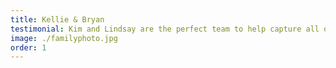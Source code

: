 ```yaml
---
title: Kellie & Bryan
testimonial: Kim and Lindsay are the perfect team to help capture all of life’s precious moments. We’ve done both a maternity and newborn session, and the pictures show just how thoughtful, patient, and kind they are when taking your photos... We’ll cherish these pictures for a lifetime and will definitely be using them again for future pictures
image: ./familyphoto.jpg
order: 1
---
```

